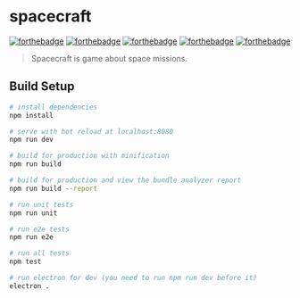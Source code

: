 # spacecraft

[![forthebadge](http://forthebadge.com/images/badges/made-with-vue.svg)](http://forthebadge.com)
[![forthebadge](http://forthebadge.com/images/badges/uses-js.svg)](http://forthebadge.com)
[![forthebadge](http://forthebadge.com/images/badges/powered-by-oxygen.svg)](http://forthebadge.com)
[![forthebadge](http://forthebadge.com/images/badges/built-with-love.svg)](http://forthebadge.com)
[![forthebadge](http://forthebadge.com/images/badges/built-by-developers.svg)](http://forthebadge.com)

> Spacecraft is game about space missions.

## Build Setup

``` bash
# install dependencies
npm install

# serve with hot reload at localhost:8080
npm run dev

# build for production with minification
npm run build

# build for production and view the bundle analyzer report
npm run build --report

# run unit tests
npm run unit

# run e2e tests
npm run e2e

# run all tests
npm test

# run electron for dev (you need to run npm run dev before it)
electron .
```
